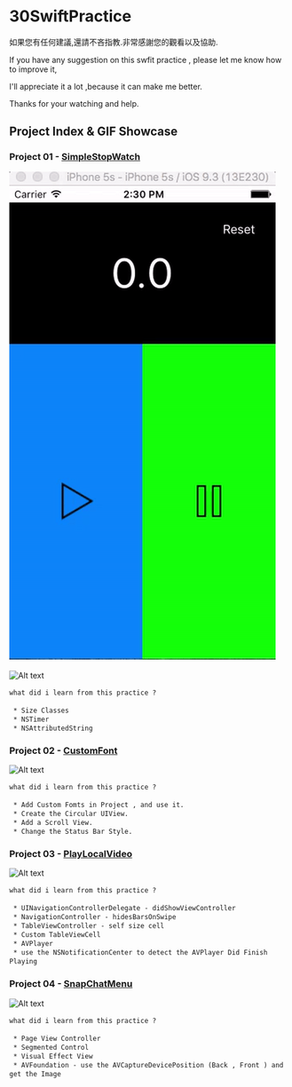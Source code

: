 # 30SwiftPractice

如果您有任何建議,還請不吝指教.非常感謝您的觀看以及協助.

If you have any suggestion on this swfit practice , please let me know how to improve it, 

I'll appreciate it a lot ,because it can make me better. 

Thanks for your watching and help.

## Project Index & GIF Showcase ##

### Project 01 - [SimpleStopWatch](https://github.com/q2650108/30SwiftPractice/tree/master/Project%2001%20-%20SimpleStopWatch)

![Alt text](https://github.com/q2650108/30SwiftPractice/blob/master/Project%2001%20-%20SimpleStopWatch/1_1.gif?raw=true)
<br />
<br />
![Alt text](https://github.com/q2650108/30SwiftPractice/blob/master/Project%2001%20-%20SimpleStopWatch/1_2.gif?raw=true)


```
what did i learn from this practice ? 
 
 * Size Classes
 * NSTimer
 * NSAttributedString
```
 
### Project 02 -  [CustomFont](https://github.com/q2650108/30SwiftPractice/tree/master/Project%2002%20-%20CustomFont)

![Alt text](https://github.com/q2650108/30SwiftPractice/blob/master/Project%2002%20-%20CustomFont/2_1_fix.gif?raw=true)
<br />


```
what did i learn from this practice ? 
 
 * Add Custom Fomts in Project , and use it.
 * Create the Circular UIView.
 * Add a Scroll View.
 * Change the Status Bar Style.
```
 
### Project 03 - [PlayLocalVideo](https://github.com/q2650108/30SwiftPractice/tree/master/Project%2003%20-%20Play%20Local%20Video)

![Alt text](https://github.com/q2650108/30SwiftPractice/blob/master/Project%2003%20-%20Play%20Local%20Video/3_1.gif?raw=true)
<br />


```
what did i learn from this practice ? 
 
 * UINavigationControllerDelegate - didShowViewController 
 * NavigationController - hidesBarsOnSwipe
 * TableViewController - self size cell
 * Custom TableViewCell 
 * AVPlayer
 * use the NSNotificationCenter to detect the AVPlayer Did Finish Playing
```

### Project 04 - [SnapChatMenu](https://github.com/q2650108/30SwiftPractice/tree/master/Project%2004%20-%20SnapChatMenu)

![Alt text](https://github.com/q2650108/30SwiftPractice/blob/master/Project%2004%20-%20SnapChatMenu/4_1.gif?raw=true)
<br />


```
what did i learn from this practice ? 
 
 * Page View Controller 
 * Segmented Control
 * Visual Effect View
 * AVFoundation - use the AVCaptureDevicePosition (Back , Front ) and get the Image
```
